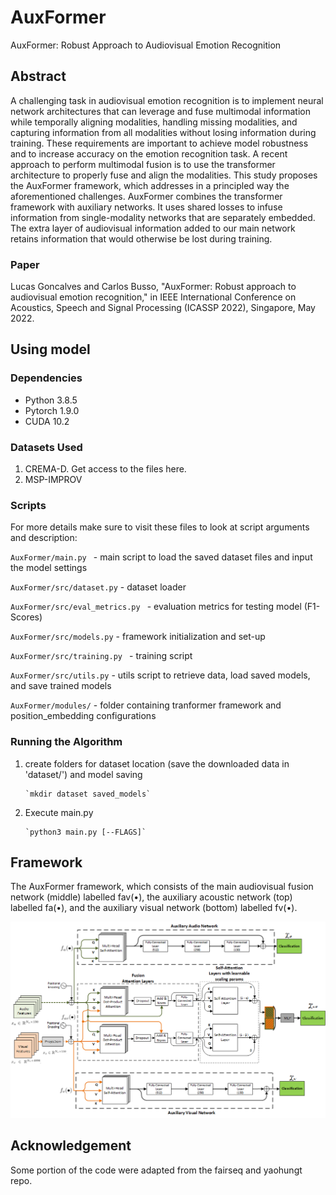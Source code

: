 # AuxFormer
AuxFormer: Robust Approach to Audiovisual Emotion Recognition

## Abstract
A challenging task in audiovisual emotion recognition is to implement neural network architectures that can leverage and fuse multimodal information while temporally aligning modalities, handling missing modalities, and capturing information from all modalities without losing information during training. These requirements are important to achieve model robustness and to increase accuracy on the emotion recognition task. A recent approach to perform multimodal fusion is to use the transformer architecture to properly fuse and align the modalities. This study proposes the AuxFormer framework, which addresses in a principled way the aforementioned challenges. AuxFormer combines the transformer framework with auxiliary networks. It uses shared losses to infuse information from single-modality networks that are separately embedded. The extra layer of audiovisual information added to our main network retains information that would otherwise be lost during training.

### Paper
Lucas Goncalves and Carlos Busso, "AuxFormer: Robust approach to audiovisual emotion recognition," in IEEE International Conference on Acoustics, Speech and Signal Processing (ICASSP 2022), Singapore, May 2022.

## Using model

### Dependencies
* Python 3.8.5
* Pytorch 1.9.0
* CUDA 10.2

### Datasets Used
1. CREMA-D. Get access to the files here.
2. MSP-IMPROV 

### Scripts
For more details make sure to visit these files to look at script arguments and description:

`AuxFormer/main.py ` - main script to load the saved dataset files and input the model settings

`AuxFormer/src/dataset.py` - dataset loader

`AuxFormer/src/eval_metrics.py ` - evaluation metrics for testing model (F1-Scores)

`AuxFormer/src/models.py` - framework initialization and set-up

`AuxFormer/src/training.py ` - training script

`AuxFormer/src/utils.py` - utils script to retrieve data, load saved models, and save trained models

`AuxFormer/modules/` - folder containing tranformer framework and position_embedding configurations

### Running the Algorithm
1. create folders for dataset location (save the downloaded data in 'dataset/') and model saving 

       `mkdir dataset saved_models`
     
2. Execute main.py 

       `python3 main.py [--FLAGS]`
       
## Framework

The AuxFormer framework, which consists of the main audiovisual fusion network (middle) labelled fav(•), the auxiliary acoustic
network (top) labelled fa(•), and the auxiliary visual network (bottom) labelled fv(•).

<p align="center">
  <img src="./images/model.png" />
</p>


## Acknowledgement
Some portion of the code were adapted from the fairseq and yaohungt repo.

